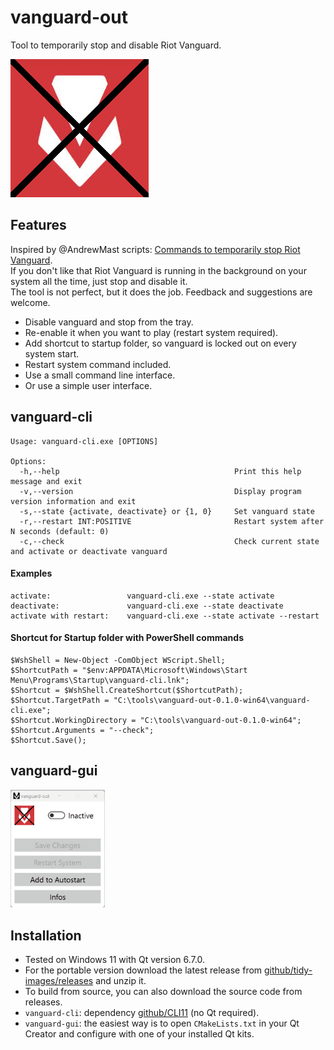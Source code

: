 # vanguard-out
Tool to temporarily stop and disable Riot Vanguard.


![icon](./vanguard-gui/icon.png)

## Features

Inspired by @AndrewMast scripts: [Commands to temporarily stop Riot Vanguard](https://gist.github.com/AndrewMast/742ac7e07c37096017e907b0fd8ec7bb#file-readme-md).  
If you don't like that Riot Vanguard is running in the background on your system all the time, just stop and disable it.  
The tool is not perfect, but it does the job. Feedback and suggestions are welcome.

- Disable vanguard and stop from the tray.
- Re-enable it when you want to play (restart system required).
- Add shortcut to startup folder, so vanguard is locked out on every system start.
- Restart system command included.
- Use a small command line interface.
- Or use a simple user interface.

## vanguard-cli
```
Usage: vanguard-cli.exe [OPTIONS]

Options:
  -h,--help                                       Print this help message and exit
  -v,--version                                    Display program version information and exit
  -s,--state {activate, deactivate} or {1, 0}     Set vanguard state
  -r,--restart INT:POSITIVE                       Restart system after N seconds (default: 0)
  -c,--check                                      Check current state and activate or deactivate vanguard
```

#### Examples
```
activate:                 vanguard-cli.exe --state activate
deactivate:               vanguard-cli.exe --state deactivate
activate with restart:    vanguard-cli.exe --state activate --restart
```

#### Shortcut for Startup folder with PowerShell commands
```
$WshShell = New-Object -ComObject WScript.Shell;
$ShortcutPath = "$env:APPDATA\Microsoft\Windows\Start Menu\Programs\Startup\vanguard-cli.lnk";
$Shortcut = $WshShell.CreateShortcut($ShortcutPath);
$Shortcut.TargetPath = "C:\tools\vanguard-out-0.1.0-win64\vanguard-cli.exe";
$Shortcut.WorkingDirectory = "C:\tools\vanguard-out-0.1.0-win64";
$Shortcut.Arguments = "--check";
$Shortcut.Save();
```

## vanguard-gui

<img src="./docs/vanguard-gui.gif" width="30%"/>

## Installation
- Tested on Windows 11 with Qt version 6.7.0.
- For the portable version download the latest release from [github/tidy-images/releases](https://github.com/Simon-12/tidy-images/releases) and unzip it.
- To build from source, you can also download the source code from releases.
- `vanguard-cli`: dependency [github/CLI11](https://github.com/CLIUtils/CLI11) (no Qt required).
- `vanguard-gui`: the easiest way is to open `CMakeLists.txt` in your Qt Creator and configure with one of your installed Qt kits.
